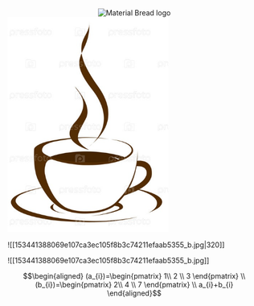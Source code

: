 
<div align="center">
	<img width="200" src="http://material-bread.org/logo-shadow.svg" align="center" alt="Material Bread logo">
</div>

<a>
	<img src="153441388069e107ca3ec105f8b3c74211efaab5355_b.jpg"  width="320" >
</a>



![[153441388069e107ca3ec105f8b3c74211efaab5355_b.jpg|320]]

![[153441388069e107ca3ec105f8b3c74211efaab5355_b.jpg]]


$$\begin{aligned}
(a_{i})=\begin{pmatrix}
1\\
2 \\
3
\end{pmatrix}
\\
(b_{i})=\begin{pmatrix}
2\\
4 \\
7
\end{pmatrix}
\\
a_{i}+b_{i}
\end{aligned}$$
